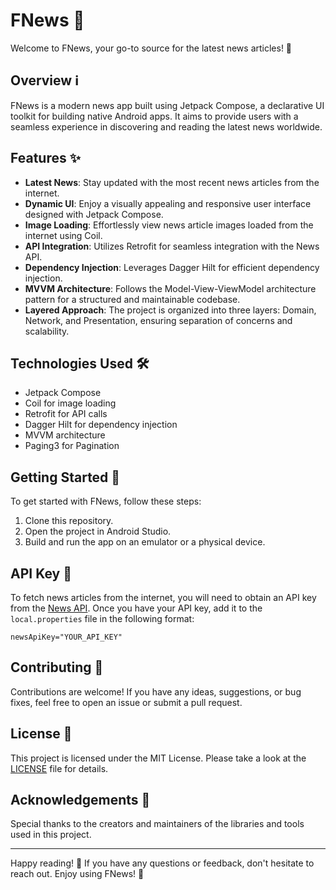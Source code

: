 # FNews 📰

Welcome to FNews, your go-to source for the latest news articles! 🚀

## Overview ℹ️

FNews is a modern news app built using Jetpack Compose, a declarative UI toolkit for building native Android apps. It aims to provide users with a seamless experience in discovering and reading the latest news worldwide.

## Features ✨

- **Latest News**: Stay updated with the most recent news articles from the internet.
- **Dynamic UI**: Enjoy a visually appealing and responsive user interface designed with Jetpack Compose.
- **Image Loading**: Effortlessly view news article images loaded from the internet using Coil.
- **API Integration**: Utilizes Retrofit for seamless integration with the News API.
- **Dependency Injection**: Leverages Dagger Hilt for efficient dependency injection.
- **MVVM Architecture**: Follows the Model-View-ViewModel architecture pattern for a structured and maintainable codebase.
- **Layered Approach**: The project is organized into three layers: Domain, Network, and Presentation, ensuring separation of concerns and scalability.

## Technologies Used 🛠️

- Jetpack Compose
- Coil for image loading
- Retrofit for API calls
- Dagger Hilt for dependency injection
- MVVM architecture
- Paging3 for Pagination

## Getting Started 🚀

To get started with FNews, follow these steps:

1. Clone this repository.
2. Open the project in Android Studio.
3. Build and run the app on an emulator or a physical device.

## API Key 🔑

To fetch news articles from the internet, you will need to obtain an API key from the [News API](https://newsapi.org/). Once you have your API key, add it to the `local.properties` file in the following format:

```properties
newsApiKey="YOUR_API_KEY"
```

## Contributing 🤝

Contributions are welcome! If you have any ideas, suggestions, or bug fixes, feel free to open an issue or submit a pull request.

## License 📝

This project is licensed under the MIT License. Please take a look at the [LICENSE](LICENSE) file for details.

## Acknowledgements 🙏

Special thanks to the creators and maintainers of the libraries and tools used in this project.

---

Happy reading! 📖 If you have any questions or feedback, don't hesitate to reach out. Enjoy using FNews! 🌟
